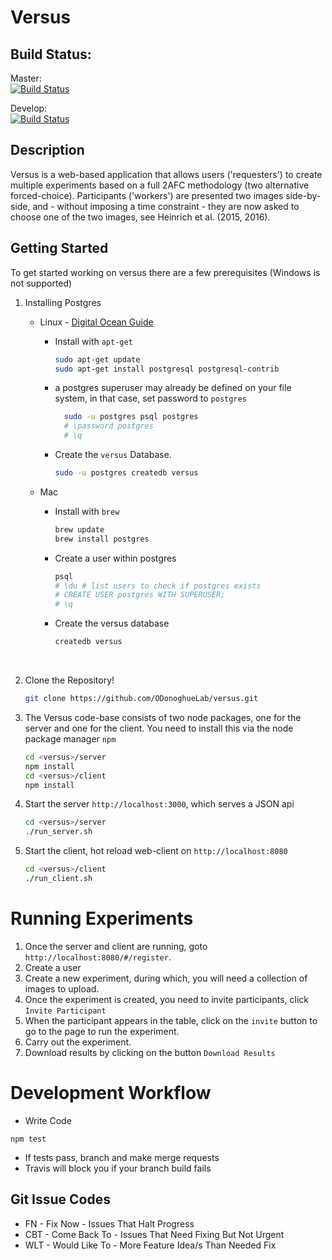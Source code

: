 # Versus

## Build Status:
Master:  
[![Build Status](https://travis-ci.com/ODonoghueLab/versus.svg?token=dvwsqpX2xpST9Mi1JGuz&branch=master)](https://travis-ci.com/ODonoghueLab/versus)

Develop:  
[![Build Status](https://travis-ci.com/ODonoghueLab/versus.svg?token=dvwsqpX2xpST9Mi1JGuz&branch=develop)](https://travis-ci.com/ODonoghueLab/versus)

## Description
Versus is a web-based application that allows users ('requesters') to create multiple experiments based on a full 2AFC methodology (two alternative forced-choice). Participants ('workers') are presented two images side-by-side, and - without imposing a time constraint - they are now asked to choose one of the two images, see Heinrich et al. (2015, 2016).

## Getting Started

To get started working on versus there are a few prerequisites (Windows is not supported)

1. Installing Postgres
   - Linux - [Digital Ocean Guide](https://www.digitalocean.com/community/tutorials/how-to-install-and-use-postgresql-on-ubuntu-16-04)
     - Install with  `apt-get`

       ```bash
       sudo apt-get update
       sudo apt-get install postgresql postgresql-contrib
       ```
     - a postgres superuser may already be defined on your file system, in that case, set password to `postgres`

       ```bash
         sudo -u postgres psql postgres
         # \password postgres
         # \q
       ```

     - Create the `versus` Database.

        ```bash
        sudo -u postgres createdb versus
        ```
   - Mac
     - Install with `brew`

       ```bash
       brew update
       brew install postgres
       ```

     - Create a user within postgres

       ```bash
       psql
       # \du # list users to check if postgres exists
       # CREATE USER postgres WITH SUPERUSER;
       # \q
       ```

     - Create the versus database

         ```bash
         createdb versus
         ```

         ​

2. Clone the Repository!

    ```bash
    git clone https://github.com/ODonoghueLab/versus.git
    ```

3. The Versus code-base consists of two node packages, one for the server and one for the client. You need to install this via the node package manager `npm` 

    ```bash
    cd <versus>/server
    npm install
    cd <versus>/client
    npm install
    ```

4. Start the server `http://localhost:3000`,  which serves a JSON api

    ```bash
    cd <versus>/server
    ./run_server.sh
    ```

5. Start the client, hot reload web-client on `http://localhost:8080`

    ```bash
    cd <versus>/client
    ./run_client.sh
    ```


# Running Experiments

1. Once the server and client are running, goto `http://localhost:8080/#/register`.
2. Create a user
3. Create a new experiment, during which, you will need a collection of images to upload.
4. Once the experiment is created, you need to invite participants, click `Invite Participant`
5. When the participant appears in the table, click on the `invite` button to go to the page to run the experiment.
6. Carry out the experiment.
7. Download results by clicking on the button `Download Results`



# Development Workflow

* Write Code
```
npm test
```
* If tests pass, branch and make merge requests
* Travis will block you if your branch build fails

## Git Issue Codes
* FN - Fix Now - Issues That Halt Progress
* CBT - Come Back To - Issues That Need Fixing But Not Urgent
* WLT - Would Like To - More Feature Idea/s Than Needed Fix
